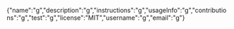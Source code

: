 {"name":"g","description":"g","instructions":"g","usageInfo":"g","contributions":"g","test":"g","license":"MIT","username":"g","email":"g"}